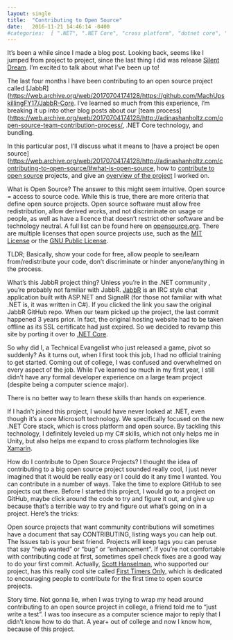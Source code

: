 ```yaml
---
layout: single
title:  "Contributing to Open Source"
date:   2016-11-21 14:46:14 -0400        
#categories:  [ ".NET", ".NET Core", "cross platform", "dotnet core", "github", "Open Source", "OSS ]
---
```


It’s been a while since I made a blog post. Looking back, seems like I jumped from project to project, since the last thing I did was release [Silent Dream](https://web.archive.org/web/20170704174128/http://adinashanholtz.com/silent-dream/). I’m excited to talk about what I’ve been up to!

The last four months I have been contributing to an open source project called [JabbR](https://web.archive.org/web/20170704174128/https://github.com/MachUpskillingFY17/JabbR-Core. I’ve learned so much from this experience, I’m breaking it up into other blog posts about our [team process](https://web.archive.org/web/20170704174128/http://adinashanholtz.com/open-source-team-contribution-process/, .NET Core technology, and bundling.

In this particular post, I’ll discuss what it means to [have a project be open source](https://web.archive.org/web/20170704174128/http://adinashanholtz.com/contributing-to-open-source/#what-is-open-source, how to [contribute to open source](https://web.archive.org/web/20170704174128/http://adinashanholtz.com/contributing-to-open-source/#how-to-contribute) projects, and give an [overview of the project](https://web.archive.org/web/20170704174128/http://adinashanholtz.com/contributing-to-open-source/#what-is-jabbr) I worked on.

What is Open Source?
The answer to this might seem intuitive. Open source = access to source code.
While this is true, there are more criteria that define open source projects. Open source software must allow free redistribution, allow derived works, and not discriminate on usage or people, as well as have a licence that doesn’t restrict other software and be technology neutral. A full list can be found here on [opensource.org](https://web.archive.org/web/20170704174128/https://opensource.org/osd-annotated).
There are multiple licenses that open source projects use, such as the [MIT License](https://web.archive.org/web/20170704174128/https://opensource.org/licenses/MIT) or the [GNU Public License](https://web.archive.org/web/20170704174128/https://www.gnu.org/licenses/gpl-3.0.en.html).

TLDR; Basically, show your code for free, allow people to see/learn from/redistribute your code, don’t discriminate or hinder anyone/anything in the process.

What’s this JabbR project thing?
Unless you’re in the .NET community , you’re probably not familiar with JabbR. [JabbR](https://web.archive.org/web/20170704174128/https://github.com/JabbR/JabbR) is an IRC style chat application built with ASP.NET and SignalR (for those not familiar with what .NET is, it was written in C#). If you clicked the link you saw the original JabbR GitHub repo. When our team picked up the project, the last commit happened 3 years prior. In fact, the original hosting website had to be taken offline as its SSL certificate had just expired. So we decided to revamp this site by porting it over to [.NET Core](https://web.archive.org/web/20170704174128/https://github.com/dotnet/core).

So why did I, a Technical Evangelist who just released a game, pivot so suddenly? As it turns out, when I first took this job, I had no official training to get started. Coming out of college, I was confused and overwhelmed on every aspect of the job. While I’ve learned so much in my first year, I still didn’t have any formal developer experience on a large team project (despite being a computer science major).

There is no better way to learn these skills than hands on experience.

If I hadn’t joined this project, I would have never looked at .NET, even though it’s a core Microsoft technology. We specifically focused on the new .NET Core stack, which is cross platform and open source. By tackling this technology, I definitely leveled up my C# skills, which not only helps me in Unity, but also helps me expand to cross platform technologies like [Xamarin](https://web.archive.org/web/20170704174128/https://www.xamarin.com/).

How do I contribute to Open Source Projects?
I thought the idea of contributing to a big open source project sounded really cool, I just never imagined that it would be really easy or I could do it any time I wanted.
You can contribute in a number of ways. Take the time to explore GitHub to see projects out there. Before I started this project, I would go to a project on GitHub, maybe click around the code to try and figure it out, and give up because that’s a terrible way to try and figure out what’s going on in a project.
Here’s the tricks:

Open source projects that want community contributions will sometimes have a document that say CONTRIBUTING, listing ways you can help out.
The Issues tab is your best friend. Projects will keep tags you can peruse that say “help wanted” or “bug” or “enhancement”.
If you’re not comfortable with contributing code at first, sometimes spell check fixes are a good way to do your first commit.
Actually, [Scott Hanselman](https://web.archive.org/web/20170704174128/http://www.hanselman.com/), who supported our project, has this really cool site called [First Timers Only](https://web.archive.org/web/20170704174128/http://www.firsttimersonly.com/), which is dedicated to encouraging people to contribute for the first time to open source projects.

Story time.
Not gonna lie, when I was trying to wrap my head around contributing to an open source project in college, a friend told me to “just write a test”. I was too insecure as a computer science major to reply that I didn’t know how to do that. A year+ out of college and now I know how, because of this project.